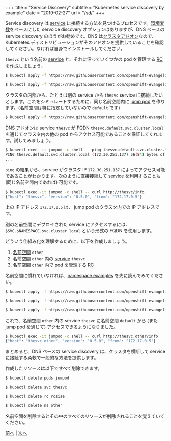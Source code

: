 +++
title = "Service Discovery"
subtitle = "Kubernetes service discovery by example"
date = "2019-02-27"
url = "/sd/"
+++

Service discovery は [service](/service/) に接続する方法を見つけるプロセスです。[環境変数](https://kubernetes.io/docs/concepts/services-networking/connect-applications-service/#environment-variables)をベースにした servcice discovery オプションはありますが、DNS ベースの service discovery のほうがお勧めです。DNS は[クラスタアドオン](https://github.com/kubernetes/kubernetes/blob/master/cluster/addons/dns/README.md)なので、Kubernetes ディストリビューションがそのアドオンを提供していることを確認してください。なければ自身でインストールしてください。

`thesvc` という名前の [service](https://github.com/openshift-evangelists/kbe/blob/master/specs/sd/svc.yaml) と、それに沿っていくつかの pod を管理する [RC](https://github.com/openshift-evangelists/kbe/blob/master/specs/sd/rc.yaml) を作成しましょう。

```bash
$ kubectl apply -f https://raw.githubusercontent.com/openshift-evangelists/kbe/master/specs/sd/rc.yaml

$ kubectl apply -f https://raw.githubusercontent.com/openshift-evangelists/kbe/master/specs/sd/svc.yaml
```

クラスタの内部から、たとえば別の service から `thesvc` service に接続したいとします。これをシミュレートするために、同じ名前空間内に [jump pod](https://github.com/openshift-evangelists/kbe/blob/master/specs/sd/jumpod.yaml) を作ります。(名前空間は特に指定していないので `default` です)

```bash
$ kubectl apply -f https://raw.githubusercontent.com/openshift-evangelists/kbe/master/specs/sd/jumpod.yaml
```

DNS アドオンは service `thesvc` が FQDN `thesvc.default.svc.cluster.local` を通じてクラスタ内の他の pod からアクセス可能であることを保証してくれます。試してみましょう。

```bash
$ kubectl exec -it jumpod -c shell -- ping thesvc.default.svc.cluster.local
PING thesvc.default.svc.cluster.local (172.30.251.137) 56(84) bytes of data.
...
```

`ping` の結果から、service がクラスタ IP `172.30.251.137` によってアクセス可能であることがわかります。次のように直接接続して service を利用することも (同じ名前空間内であれば) 可能です。

 ```bash
 $ kubectl exec -it jumpod -c shell -- curl http://thesvc/info
{"host": "thesvc", "version": "0.5.0", "from": "172.17.0.5"}
```

上の IP アドレス `172.17.0.5` は、 jump pod のクラスタ内での IP アドレスです。

別の名前空間にデプロイされた service にアクセスするには、`$SVC.$NAMESPACE.svc.cluster.local` という形式の FQDN を使用します。

どういう仕組み化を理解するために、以下を作成しましょう。

1. [名前空間](https://github.com/openshift-evangelists/kbe/blob/master/specs/sd/other-ns.yaml) `other`
1. 名前空間 `other` 内の [service](https://github.com/openshift-evangelists/kbe/blob/master/specs/sd/other-svc.yaml) `thesvc`
1. 名前空間 `other` 内で pod を管理する [RC](https://github.com/openshift-evangelists/kbe/blob/master/specs/sd/other-rc.yaml)

名前空間に慣れていなければ、[namespace examples](/ns/) を先に読んでみてください。

```bash
$ kubectl apply -f https://raw.githubusercontent.com/openshift-evangelists/kbe/master/specs/sd/other-ns.yaml

$ kubectl apply -f https://raw.githubusercontent.com/openshift-evangelists/kbe/master/specs/sd/other-rc.yaml

$ kubectl apply -f https://raw.githubusercontent.com/openshift-evangelists/kbe/master/specs/sd/other-svc.yaml
```

これで、名前空間 `other` 内の service `thesvc` に名前空間 `default` から (また jump pod を通じて) アクセスできるようになりました。

 ```bash
$ kubectl exec -it jumpod -c shell -- curl http://thesvc.other/info
{"host": "thesvc.other", "version": "0.5.0", "from": "172.17.0.5"}
```

まとめると、DNS ベースの service discovery は、クラスタを横断して service に接続する柔軟で一般的な方法を提供します。

作成したリソースは以下ですべて削除できます。

```bash
$ kubectl delete pods jumpod

$ kubectl delete svc thesvc

$ kubectl delete rc rcsise

$ kubectl delete ns other
```

名前空間を削除するとその中のすべてのリソースが削除されることを覚えていてください。

[前へ](/services) | [次へ](/pf)
